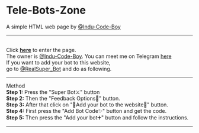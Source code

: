 # Tele-Bots-Zone
A simple HTML web page by <a href="https://github.com/Indu-Code-Boy">@Indu-Code-Boy</a>
<hr>
<br>
Click <a href="https://indu-code-boy.github.io/Tele-Bots-Zone/"><b>here</b></a> to enter the page.
<br>
The owner is <a href="https://github.com/Indu-Code-Boy">@Indu-Code-Boy</a>. You can meet me on Telegram <a href="https://t.me/II_Catman_Sup_Bot">here</a>
<br>
If you want to add your bot to this website,
<br>
go to <a href="https://t.me/RealSuper_Bot">@RealSuper_Bot</a> and do as following.
<br>
<hr>
Method
<br>
<b>Step 1:</b> Press the "Super Bot⚔️" button
<br>
<b>Step 2:</b> Then the "Feedback Options🔅" button.
<br>
<b>Step 3:</b> After that click on "🔶Add your bot to the website🔶" button.
<br>
<b>Step 4:</b> First press the "Add Bot Code✨" button and get the code.
<br>
<b>Step 5:</b> Then press the "Add your bot➕" button and follow the instructions.
<br>
<hr>
